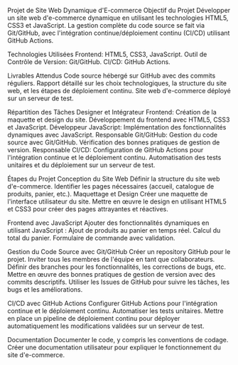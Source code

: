 Projet de Site Web Dynamique d'E-commerce
Objectif du Projet
Développer un site web d'e-commerce dynamique en utilisant les technologies HTML5, CSS3 et JavaScript. La gestion complète du code source se fait via Git/GitHub, avec l'intégration continue/déploiement continu (CI/CD) utilisant GitHub Actions.

Technologies Utilisées
Frontend: HTML5, CSS3, JavaScript.
Outil de Contrôle de Version: Git/GitHub.
CI/CD: GitHub Actions.

Livrables Attendus
Code source hébergé sur GitHub avec des commits réguliers.
Rapport détaillé sur les choix technologiques, la structure du site web, et les étapes de déploiement continu.
Site web d'e-commerce déployé sur un serveur de test.

Répartition des Tâches
Designer et Intégrateur Frontend: Création de la maquette et design du site. Développement du frontend avec HTML5, CSS3 et JavaScript.
Développeur JavaScript: Implémentation des fonctionnalités dynamiques avec JavaScript.
Responsable Git/GitHub: Gestion du code source avec Git/GitHub. Vérification des bonnes pratiques de gestion de version.
Responsable CI/CD: Configuration de GitHub Actions pour l'intégration continue et le déploiement continu. Automatisation des tests unitaires et du déploiement sur un serveur de test.

Étapes du Projet
Conception du Site Web
Définir la structure du site web d'e-commerce. Identifier les pages nécessaires (accueil, catalogue de produits, panier, etc.).
Maquettage et Design
Créer une maquette de l'interface utilisateur du site. Mettre en œuvre le design en utilisant HTML5 et CSS3 pour créer des pages attrayantes et réactives.

Frontend avec JavaScript
Ajouter des fonctionnalités dynamiques en utilisant JavaScript :
Ajout de produits au panier en temps réel.
Calcul du total du panier.
Formulaire de commande avec validation.

Gestion du Code Source avec Git/GitHub
Créer un repository GitHub pour le projet.
Inviter tous les membres de l'équipe en tant que collaborateurs.
Définir des branches pour les fonctionnalités, les corrections de bugs, etc.
Mettre en œuvre des bonnes pratiques de gestion de version avec des commits descriptifs.
Utiliser les Issues de GitHub pour suivre les tâches, les bugs et les améliorations.

CI/CD avec GitHub Actions
Configurer GitHub Actions pour l'intégration continue et le déploiement continu.
Automatiser les tests unitaires.
Mettre en place un pipeline de déploiement continu pour déployer automatiquement les modifications validées sur un serveur de test.

Documentation
Documenter le code, y compris les conventions de codage.
Créer une documentation utilisateur pour expliquer le fonctionnement du site d'e-commerce.
